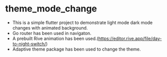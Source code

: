 # theme_mode_change

- This is a simple flutter project to demonstrate light mode dark mode changes with animated background.
- Go router has been used in navigaton.
- A prebuilt Rive animation has been used.(https://editor.rive.app/file/day-to-night-switch/)
- Adaptive theme package has been used to change the theme.
